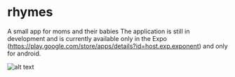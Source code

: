 # rhymes

A small app for moms and their babies
The application is still in development and is currently available only in the Expo (https://play.google.com/store/apps/details?id=host.exp.exponent) and only for android.

![alt text](https://qr.expo.dev/eas-update?updateId=d8fc8aa0-aa15-4c15-adb6-40a88dc529f5&appScheme=exp&host=u.expo.dev)
